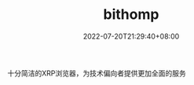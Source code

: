 ﻿---
weight: 
title: "bithomp"
description: "十分简洁的XRP浏览器，为技术偏向者提供更加全面的服务"
date: 2022-07-20T21:29:40+08:00
lastmod: 2022-07-20T09:55:40+08:00
draft: false
authors: ["Cindy"]
featuredImage: "bithomp.png"
link: "https://bithomp.com/"
tags: ["区块链浏览器","bithomp"]
categories: ["navigation"]
navigation: ["区块链浏览器"]
lightgallery: true
toc: true
pinned: false
recommend: false
recommend1: false
---
十分简洁的XRP浏览器，为技术偏向者提供更加全面的服务
